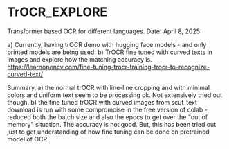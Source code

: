 # TrOCR_EXPLORE
Transformer based OCR for different languages. 
Date: April 8, 2025:

a) Currently, having trOCR demo with hugging face models - and only printed models are being used.
b) TrOCR fine tuned with curved texts in images and explore how the matching accuracy is.
https://learnopencv.com/fine-tuning-trocr-training-trocr-to-recognize-curved-text/

Summary, 
a) the normal trOCR with line-line cropping and with minimal colors and uniform text
seem to be processing ok. Not extensively tried out though.
b) the fine tuned trOCR with curved images from scut_text download is run with some compromoise in the
free version of colab - reduced both the batch size and also the epocs to get over the "out of memory"
situation. The accuracy is not good. But, this has been tried out just to get understanding of how
fine tuning can be done on pretrained model of OCR. 

